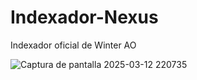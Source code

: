 # Indexador-Nexus

Indexador oficial de Winter AO

![Captura de pantalla 2025-03-12 220735](https://github.com/user-attachments/assets/be9e9414-c935-4ef3-b815-f302a1daa8c9)
